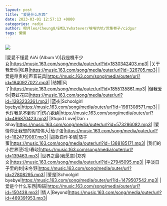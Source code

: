 ```yaml
---
layout: post
title: "爱是什么东西"
date: 2023-03-01 12:57:13 +0800
categories: radio
author: 橙月leo/Cheung8/EMILYwhatever/啃啃坑坑/荒集卷子/cidgur
tags: 懒懒
---
```

![]({{site.baseurl}}/images/cover_20230301.jpg)

|愛愛不懂愛 AiAi (Album V)|我是機車少女|https://music.163.com/song/media/outer/url?id=1830342403.mp3|
|关于我爱你|张悬|https://music.163.com/song/media/outer/url?id=326705.mp3|
|爱是昂贵的|声音玩具|https://music.163.com/song/media/outer/url?id=1840927022.mp3|
|结婚|风子|https://music.163.com/song/media/outer/url?id=1855135861.mp3|
|但我爱你|霓虹花园|https://music.163.com/song/media/outer/url?id=1383233361.mp3|
|蓝夜|Schoolgirl byebye|https://music.163.com/song/media/outer/url?id=1981308571.mp3|
|也许我见不到你了|伤心欲绝|https://music.163.com/song/media/outer/url?id=496870423.mp3|
|Stupid Love|Dan + Shay|https://music.163.com/song/media/outer/url?id=573286082.mp3|
|爱情你比我想的阁较伟大|茄子蛋|https://music.163.com/song/media/outer/url?id=1824719087.mp3|
|這款自作多情|茄子蛋|https://music.163.com/song/media/outer/url?id=1388185171.mp3|
|我们的小世界|彭坦/春晓|https://music.163.com/song/media/outer/url?id=139463.mp3|
|世界之最(我愿意)|郑秀文|https://music.163.com/song/media/outer/url?id=27945095.mp3|
|平淡日子里的刺|宋冬野|https://music.163.com/song/media/outer/url?id=27808295.mp3|
|爱是|Schoolgirl byebye|https://music.163.com/song/media/outer/url?id=1479507542.mp3|
|爱是个什么东西|陶喆|https://music.163.com/song/media/outer/url?id=150438.mp3|
|情人|Beyond|https://music.163.com/song/media/outer/url?id=469391953.mp3|

